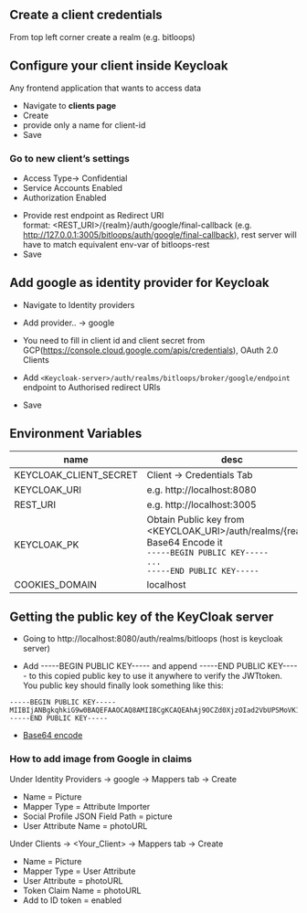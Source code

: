## Create a client credentials

From top left corner create a realm (e.g. bitloops)

## Configure your client inside Keycloak

Any frontend application that wants to access data

- Navigate to **clients page**
- Create
- provide only a name for client-id
- Save

### Go to new client’s **settings**

- Access Type-> Confidential
- Service Accounts Enabled
- Authorization Enabled

<!-- Finally provide a Redirect URI (uri of frontend app) and Save   -->

- Provide rest endpoint as Redirect URI  
  format: <REST_URI>/{realm}/auth/google/final-callback
  (e.g. http://127.0.0.1:3005/bitloops/auth/google/final-callback), rest server will have to match equivalent env-var of bitloops-rest
- Save
  <!-- We will use client ID and client Secret(From Credentials Tab of client) -->

## Add google as identity provider for Keycloak

- Navigate to Identity providers
- Add provider.. -> google
- You need to fill in client id and client secret from GCP(https://console.cloud.google.com/apis/credentials), OAuth 2.0 Clients
- Add `<Keycloak-server>/auth/realms/bitloops/broker/google/endpoint` endpoint to Authorised redirect URIs

- Save

## Environment Variables

| name                   | desc                                                                                                                                                          |
| ---------------------- | ------------------------------------------------------------------------------------------------------------------------------------------------------------- |
| KEYCLOAK_CLIENT_SECRET | Client -> Credentials Tab                                                                                                                                     |
| KEYCLOAK_URI           | e.g. http://localhost:8080                                                                                                                                    |
| REST_URI               | e.g. http://localhost:3005                                                                                                                                    |
| KEYCLOAK_PK            | Obtain Public key from <KEYCLOAK_URI>/auth/realms/{realm}, <br/>Base64 Encode it <br/>`-----BEGIN PUBLIC KEY-----` <br/>`...`<br/>`-----END PUBLIC KEY----- ` |
| COOKIES_DOMAIN         | localhost                                                                                                                                                     |

## Getting the public key of the KeyCloak server

- Going to http://localhost:8080/auth/realms/bitloops (host is keycloak server)

- Add -----BEGIN PUBLIC KEY----- and append -----END PUBLIC KEY----- to this copied public key to use it anywhere to verify the JWTtoken. You public key should finally look something like this:

```nodejs
-----BEGIN PUBLIC KEY-----
MIIBIjANBgkqhkiG9w0BAQEFAAOCAQ8AMIIBCgKCAQEAhAj9OCZd0XjzOIad2VbUPSMoVK1X8hdD2Ad+jUXCzhZJf0RaN6B+79AW5jSgceAgyAtLXiBayLlaqSjZM6oyti9gc2M2BXzoDKLye+Tgpftd72Zreb4HpwKGpVrJ3H3Ip5DNLSD4a1ovAJ6Sahjb8z34T8c1OCnf5j70Y7i9t3y/j076XIUU4vWpAhI9LRAOkSLqDUE5L/ZdPmwTgK91Dy1fxUQ4d02Ly4MTwV2+4OaEHhIfDSvakLBeg4jLGOSxLY0y38DocYzMXe0exJXkLxqHKMznpgGrbps0TPfSK0c3q2PxQLczCD3n63HxbN8U9FPyGeMrz59PPpkwIDAQAB
-----END PUBLIC KEY-----
```

- [Base64 encode](https://www.base64encode.org/)

### How to add image from Google in claims

Under Identity Providers -> google -> Mappers tab -> Create

- Name = Picture
- Mapper Type = Attribute Importer
- Social Profile JSON Field Path = picture
- User Attribute Name = photoURL

Under Clients -> <Your_Client> -> Mappers tab -> Create

- Name = Picture
- Mapper Type = User Attribute
- User Attribute = photoURL
- Token Claim Name = photoURL
- Add to ID token = enabled
